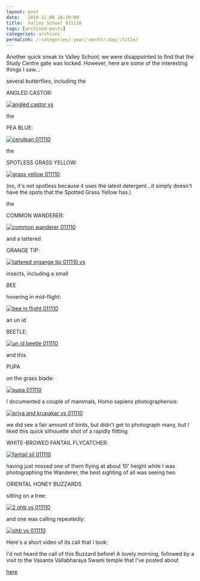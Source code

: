 ```yaml
---
layout: post
date:	2010-11-06 16:39:00
title:  Valley School 011110
tags: [archived-posts]
categories: archives
permalink: /:categories/:year/:month/:day/:title/
---
```

Another quick sneak to Valley School; we were disappointed to find that the Study Centre gate was locked. However, here are some of the interesting things I saw...

several butterflies, including the



ANGLED CASTOR:

<a href="http://s835.photobucket.com/albums/zz275/dffrntpx/?action=view&amp;current=IMG_5454.jpg" target="_blank"><img src="http://i835.photobucket.com/albums/zz275/dffrntpx/IMG_5454.jpg" border="0" alt="angled castor vs"></a>

<lj-cut text="some more....">

the

PEA BLUE:

<a href="http://s835.photobucket.com/albums/zz275/dffrntpx/?action=view&amp;current=IMG_5440.jpg" target="_blank"><img src="http://i835.photobucket.com/albums/zz275/dffrntpx/IMG_5440.jpg" border="0" alt="cerulean 011110"></a>


the

SPOTLESS GRASS YELLOW:

<a href="http://s835.photobucket.com/albums/zz275/dffrntpx/?action=view&amp;current=IMG_5464.jpg" target="_blank"><img src="http://i835.photobucket.com/albums/zz275/dffrntpx/IMG_5464.jpg" border="0" alt="grass yellow 011110"></a>

(no, it's not spotless because it uses the latest detergent...it simply doesn't have the spots that the Spotted Grass Yellow has.)




the

COMMON WANDERER:

<a href="http://s835.photobucket.com/albums/zz275/dffrntpx/?action=view&amp;current=IMG_5444.jpg" target="_blank"><img src="http://i835.photobucket.com/albums/zz275/dffrntpx/IMG_5444.jpg" border="0" alt="common wanderer 011110"></a>

and a tattered

ORANGE TIP:

<a href="http://s835.photobucket.com/albums/zz275/dffrntpx/?action=view&amp;current=IMG_5485.jpg" target="_blank"><img src="http://i835.photobucket.com/albums/zz275/dffrntpx/IMG_5485.jpg" border="0" alt="tattered organge tip 011110 vs"></a>


insects, including a small

BEE 

hovering in mid-flight:

<a href="http://s835.photobucket.com/albums/zz275/dffrntpx/?action=view&amp;current=IMG_5446.jpg" target="_blank"><img src="http://i835.photobucket.com/albums/zz275/dffrntpx/IMG_5446.jpg" border="0" alt="bee in flight 011110"></a>

an un id

BEETLE:

<a href="http://s835.photobucket.com/albums/zz275/dffrntpx/?action=view&amp;current=IMG_5441.jpg" target="_blank"><img src="http://i835.photobucket.com/albums/zz275/dffrntpx/IMG_5441.jpg" border="0" alt="un id beetle 011110"></a>

and this

PUPA 

on the grass blade:

<a href="http://s835.photobucket.com/albums/zz275/dffrntpx/?action=view&amp;current=IMG_5475.jpg" target="_blank"><img src="http://i835.photobucket.com/albums/zz275/dffrntpx/IMG_5475.jpg" border="0" alt="pupa 011110"></a>

I documented a couple of mammals, Homo sapiens photographensis:


<a href="http://s835.photobucket.com/albums/zz275/dffrntpx/?action=view&amp;current=IMG_5451.jpg" target="_blank"><img src="http://i835.photobucket.com/albums/zz275/dffrntpx/IMG_5451.jpg" border="0" alt="priya and krupakar vs 011110"></a>



we did see a fair amount of birds, but didn't get to photograph many, but I liked this quick silhouette shot of a rapidly flitting

WHITE-BROWED FANTAIL FLYCATCHER:

<a href="http://s835.photobucket.com/albums/zz275/dffrntpx/?action=view&amp;current=IMG_5469.jpg" target="_blank"><img src="http://i835.photobucket.com/albums/zz275/dffrntpx/IMG_5469.jpg" border="0" alt="fantail sil 011110"></a>

having just missed one of them flying at about 10' height while I was photographing the Wanderer, the best sighting of all was seeing two 

ORIENTAL HONEY BUZZARDS

sitting on a tree:

<a href="http://s835.photobucket.com/albums/zz275/dffrntpx/?action=view&amp;current=IMG_5488.jpg" target="_blank"><img src="http://i835.photobucket.com/albums/zz275/dffrntpx/IMG_5488.jpg" border="0" alt="2 ohb vs 011110"></a>

and one was calling repeatedly:


<a href="http://s835.photobucket.com/albums/zz275/dffrntpx/?action=view&amp;current=IMG_5489.jpg" target="_blank"><img src="http://i835.photobucket.com/albums/zz275/dffrntpx/IMG_5489.jpg" border="0" alt="ohb vs 011110"></a>

</lj-cut>

Here's a short video of its call that I took:


<lj-embed id="520"/>


I'd not heard the call of this Buzzard before! A lovely morning, followed by a visit to the Vasanta Vallabharaya Swami temple that I've posted about 

<a href="http://deponti.livejournal.com/733472.html"> here </a>
